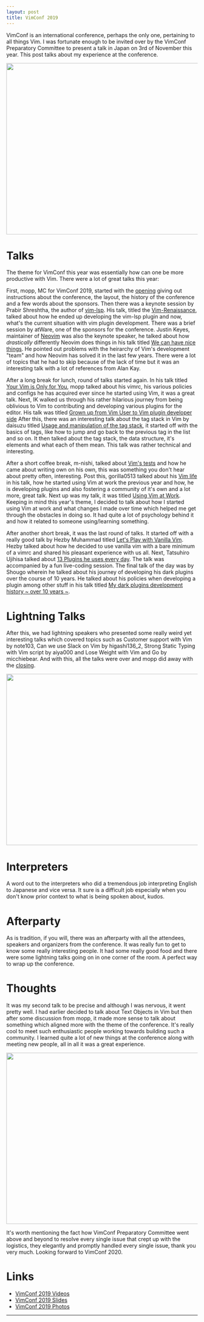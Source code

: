 ```yaml
---
layout: post
title: VimConf 2019
---
```


VimConf is an international conference, perhaps the only one, pertaining to all things Vim. I was fortunate enough to be invited over by the VimConf Preparatory Committee to present a talk in Japan on 3rd of November this year. This post talks about my experience at the conference.

<img src="https://i.imgur.com/tDdDql6.png" height="450" width="650">

# Talks
The theme for VimConf this year was essentially how can one be more productive with Vim. There were a lot of great talks this year:

First, mopp, MC for VimConf 2019, started with the [opening](https://vimconf.org/2019/slides/opening.pdf) giving out instructions about the conference, the layout, the history of the conference and a few words about the sponsors. Then there was a keynote session by Prabir Shreshtha, the author of [vim-lsp](). His talk, titled the [Vim-Renaissance](https://vimconf.org/2019/slides/prabir.pdf), talked about how he ended up developing the vim-lsp plugin and now, what's the current situation with vim plugin development. There was a brief session by atWare, one of the sponsors for the conference. Justin Keyes, maintainer of [Neovim](https://neovim.io) was also the keynote speaker, he talked about how _drastically_ differently Neovim does things in his talk titled [We can have nice things](https://vimconf.org/2019/slides/justin.pdf). He pointed out problems with the heirarchy of Vim's development "team" and how Neovim has solved it in the last few years. There were a lot of topics that he had to skip because of the lack of time but it was an interesting talk with a lot of references from Alan Kay.

After a long break for lunch, round of talks started again. In his talk titled [Your Vim is Only for You](https://vimconf.org/2019/slides/mopp.pdf), mopp talked about his vimrc, his various policies and configs he has acquired ever since he started using Vim, it was a great talk. Next, IK walked us through his rather hilarious journey from being oblivious to Vim to contributing and developing various plugins for the editor. His talk was titled [Grown up from Vim User to Vim plugin developer side](https://vimconf.org/2019/slides/IK.pdf) After this, there was an interesting talk about the tag stack in Vim by daisuzu titled [Usage and manipulation of the tag stack](https://vimconf.org/2019/slides/daisuzu.pdf), it started off with the basics of tags, like how to jump and go back to the previous tag in the list and so on. It then talked about the tag stack, the data structure, it's elements and what each of them mean. This talk was rather technical and interesting.

After a short coffee break, m-nishi, talked about [Vim's tests](https://vimconf.org/2019/slides/m-nishi.pdf) and how he came about writing own on his own, this was something you don't hear about pretty often, interesting. Post this, gorilla0513 talked about his [Vim life](https://vimconf.org/2019/slides/gorilla0513.pdf) in his talk, how he started using Vim at work the previous year and how, he is developing plugins and also fostering a community of it's own and a lot more, great talk. Next up was my talk, it was titled [Using Vim at Work](https://vimconf.org/2019/slides/danish.pdf). Keeping in mind this year's theme, I decided to talk about how I started using Vim at work and what changes I made over time which helped me get through the obstacles in doing so. It had quite a lot of psychology behind it and how it related to someone using/learning something.

After another short break, it was the last round of talks. It started off with a really good talk by Hezby Muhammad titled [Let's Play with Vanilla Vim](https://vimconf.org/2019/slides/hezby.pdf). Hezby talked about how he decided to use vanilla vim with a bare minimum of a vimrc and shared his pleasant experience with us all. Next, Tatsuhiro Ujihisa talked about [13 Plugins he uses every day](https://vimconf.org/2019/slides/ujihisa.pdf). The talk was accompanied by a fun live-coding session. The final talk of the day was by Shougo wherein he talked about his journey of developing his dark plugins over the course of 10 years. He talked about his policies when developing a plugin among other stuff in his talk titled [My dark plugins development history ~ over 10 years ~](https://vimconf.org/2019/slides/shougo.pdf).

# Lightning Talks
After this, we had lightning speakers who presented some really weird yet interesting talks which covered topics such as Customer support with Vim by note103, Can we use Slack on Vim by higashi136_2, Strong Static Typing with Vim script by aiya000 and Lose Weight with Vim and Go by micchiebear. And with this, all the talks were over and mopp did away with the [closing](https://vimconf.org/2019/slides/closing.pdf).

<img src="https://i.imgur.com/KPi3lM9.png" height="450" width="650">

# Interpreters
A word out to the interpreters who did a tremendous job interpreting English to Japanese and vice versa. It sure is a difficult job especially when you don't know prior context to what is being spoken about, kudos.

# Afterparty
As is tradition, if you will, there was an afterparty with all the attendees, speakers and organizers from the conference. It was really fun to get to know some really interesting people. It had some really good food and there were some lightning talks going on in one corner of the room. A perfect way to wrap up the conference.

# Thoughts
It was my second talk to be precise and although I was nervous, it went pretty well. I had earlier decided to talk about Text Objects in Vim but then after some discussion from mopp, it made more sense to talk about something which aligned more with the theme of the conference. It's really cool to meet such enthusiastic people working towards building such a community. I learned quite a lot of new things at the conference along with meeting new people, all in all it was a great experience.

<img src="https://i.imgur.com/BuATsAn.png" height="450" width="650">

It's worth mentioning the fact how VimConf Preparatory Committee went above and beyond to resolve every single issue that crept up with the logistics, they elegantly and promptly handled every single issue, thank you very much.  Looking forward to VimConf 2020.

# Links
- [VimConf 2019 Videos](https://www.youtube.com/watch?v=kgUciluS-ys&list=PLx8bw5NQypskQlEGupVqoUBBJtRmNXLet)
- [VimConf 2019 Slides](https://vimconf.org/2019/#menu-time-table)
- [VimConf 2019 Photos](https://photos.google.com/share/AF1QipMtq6M6rLWA_Pq-mmzyhJ8rTDqpFOnCOOiSqNfMc0rsdQZFYmYJLWv1hst3cgaLPQ?key=Z20wWC1HdjVNQlhIS0dVLXdKcTY4Zk5sODdrSGJR)

---
